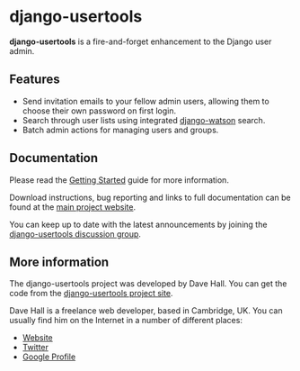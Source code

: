 django-usertools
================

**django-usertools** is a fire-and-forget enhancement to the Django user admin.


Features
--------

* Send invitation emails to your fellow admin users, allowing them to choose their own password on first login.
* Search through user lists using integrated [django-watson](https://github.com/etianen/django-watson) search.
* Batch admin actions for managing users and groups.


Documentation
-------------

Please read the [Getting Started][] guide for more information.

[Getting Started]: https://github.com/etianen/django-usertools/wiki
    "Getting started with django-usertools"
    
Download instructions, bug reporting and links to full documentation can be
found at the [main project website][].

[main project website]: http://github.com/etianen/django-usertools
    "django-usertools on GitHub"

You can keep up to date with the latest announcements by joining the
[django-usertools discussion group][].

[django-usertools discussion group]: http://groups.google.com/group/django-usertools
    "django-usertools Google Group"

    
More information
----------------

The django-usertools project was developed by Dave Hall. You can get the code
from the [django-usertools project site][].

[django-usertools project site]: http://github.com/etianen/django-usertools
    "django-usertools on GitHub"
    
Dave Hall is a freelance web developer, based in Cambridge, UK. You can usually
find him on the Internet in a number of different places:

*   [Website](http://www.etianen.com/ "Dave Hall's homepage")
*   [Twitter](http://twitter.com/etianen "Dave Hall on Twitter")
*   [Google Profile](http://www.google.com/profiles/david.etianen "Dave Hall's Google profile")